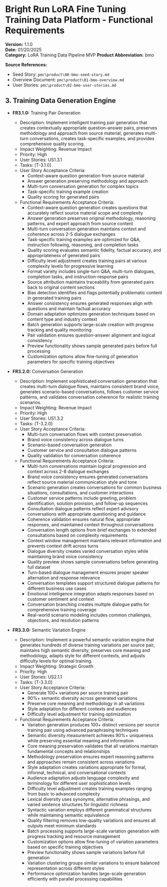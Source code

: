 # Bright Run LoRA Fine Tuning Training Data Platform - Functional Requirements
**Version:** 1.1.0  
**Date:** 01/20/2025  
**Category:** LoRA Training Data Pipeline MVP
**Product Abbreviation:** bmo

**Source References:**
- Seed Story: `pmc\product\00-bmo-seed-story.md`
- Overview Document: `pmc\product\01-bmo-overview.md`
- User Stories: `pmc\product\02-bmo-user-stories.md`


## 3. Training Data Generation Engine

- **FR3.1.0:** Training Pair Generation
  * Description: Implement intelligent training pair generation that creates contextually appropriate question-answer pairs, preserves methodology and approach from source material, generates multi-turn conversations, creates task-specific examples, and provides comprehensive quality scoring.
  * Impact Weighting: Revenue Impact
  * Priority: High
  * User Stories: US1.3.1
  * Tasks: [T-3.1.0]
  * User Story Acceptance Criteria:
    - Context-aware question generation from source material
    - Answer generation preserving methodology and approach
    - Multi-turn conversation generation for complex topics
    - Task-specific training example creation
    - Quality scoring for generated pairs
  * Functional Requirements Acceptance Criteria:
    - Context-aware question generation creates questions that accurately reflect source material scope and complexity
    - Answer generation preserves original methodology, reasoning patterns, and expert approach from source content
    - Multi-turn conversation generation maintains context and coherence across 2-5 dialogue exchanges
    - Task-specific training examples are optimized for Q&A, instruction following, reasoning, and completion tasks
    - Quality scoring evaluates semantic fidelity, factual accuracy, and appropriateness of generated pairs
    - Difficulty level adjustment creates training pairs at various complexity levels for progressive learning
    - Format variety includes single-turn Q&A, multi-turn dialogues, completion tasks, and instruction-response pairs
    - Source attribution maintains traceability from generated pairs back to original content sections
    - Bias detection identifies and flags potentially problematic content in generated training pairs
    - Answer consistency ensures generated responses align with questions and maintain factual accuracy
    - Domain adaptation optimizes generation techniques based on content type and industry context
    - Batch generation supports large-scale creation with progress tracking and quality monitoring
    - Pair validation ensures question-answer alignment and logical consistency
    - Preview functionality shows sample generated pairs before full processing
    - Customization options allow fine-tuning of generation parameters for specific training objectives


- **FR3.2.0:** Conversation Generation
  * Description: Implement sophisticated conversation generation that creates multi-turn dialogue flows, maintains consistent brand voice, generates scenario-based conversations, follows customer service patterns, and validates conversation coherence for realistic training scenarios.
  * Impact Weighting: Revenue Impact
  * Priority: High
  * User Stories: US1.3.2
  * Tasks: [T-3.2.0]
  * User Story Acceptance Criteria:
    - Multi-turn conversation flows with context preservation
    - Brand voice consistency across dialogue turns
    - Scenario-based conversation generation
    - Customer service and consultation dialogue patterns
    - Quality validation for conversation coherence
  * Functional Requirements Acceptance Criteria:
    - Multi-turn conversations maintain logical progression and context across 2-8 dialogue exchanges
    - Brand voice consistency ensures generated conversations reflect source material communication style and tone
    - Scenario generation creates conversations for common business situations, consultations, and customer interactions
    - Customer service patterns include greeting, problem identification, solution provision, and follow-up sequences
    - Consultation dialogue patterns reflect expert advisory conversations with appropriate questioning and guidance
    - Coherence validation ensures natural flow, appropriate responses, and maintained context throughout conversations
    - Conversation length options from brief exchanges to extended consultations based on complexity requirements
    - Context window management maintains relevant information and prevents context drift across turns
    - Dialogue diversity creates varied conversation styles while maintaining brand voice consistency
    - Quality preview shows sample conversations before generating full dataset
    - Turn-based dialogue management ensures proper speaker alternation and response relevance
    - Conversation templates support structured dialogue patterns for different business use cases
    - Emotional intelligence integration adapts responses based on customer sentiment and context
    - Conversation branching creates multiple dialogue paths for comprehensive training coverage
    - Real-world scenario modeling includes common challenges, objections, and resolution patterns

- **FR3.3.0:** Semantic Variation Engine
  * Description: Implement a powerful semantic variation engine that generates hundreds of diverse training variations per source pair, maintains high semantic diversity, preserves core meaning and methodology, adapts style for different contexts, and adjusts difficulty levels for optimal training.
  * Impact Weighting: Strategic Growth
  * Priority: High
  * User Stories: US2.1.1
  * Tasks: [T-3.3.0]
  * User Story Acceptance Criteria:
    - Generate 100+ variations per source training pair
    - 90%+ semantic diversity across generated variations
    - Preserve core meaning and methodology in all variations
    - Style adaptation for different contexts and audiences
    - Difficulty level adjustment for training optimization
  * Functional Requirements Acceptance Criteria:
    - Variation generation produces 100+ distinct versions per source training pair using advanced paraphrasing techniques
    - Semantic diversity measurement achieves 90%+ uniqueness while preserving essential meaning and information
    - Core meaning preservation validates that all variations maintain fundamental concepts and relationships
    - Methodology preservation ensures expert reasoning patterns and approaches remain consistent across variations
    - Style adaptation creates variations appropriate for formal, informal, technical, and conversational contexts
    - Audience adaptation adjusts language complexity and terminology for different user sophistication levels
    - Difficulty level adjustment creates training examples ranging from basic to advanced complexity
    - Lexical diversity uses synonyms, alternative phrasings, and varied sentence structures for linguistic richness
    - Syntactic variation employs different grammatical structures while maintaining semantic equivalence
    - Quality filtering removes low-quality variations and ensures all outputs meet minimum standards
    - Batch processing supports large-scale variation generation with progress tracking and resource management
    - Customization options allow fine-tuning of variation parameters based on specific training objectives
    - Preview functionality shows sample variations before full generation
    - Variation clustering groups similar variations to ensure balanced representation across different styles
    - Performance optimization handles large-scale generation efficiently with parallel processing capabilities
